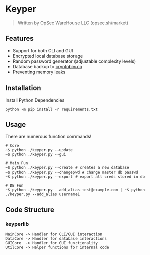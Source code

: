 # Keyper
> Written by OpSec WareHouse LLC (opsec.sh/market)

## Features
- Support for both CLI and GUI
- Encrypted local database storage
- Random password generator (adjustable complexity levels)
- Database backup to [cryptobin.co](https://cryptobin.co)
- Preventing memory leaks

## Installation
Install Python Dependencies
```
python -m pip install -r requirements.txt
```

## Usage
There are numerous function commands!
```
# Core
~$ python ./keyper.py --update
~$ python ./keyper.py --gui

# Main Fun
~$ python ./keyper.py --create # creates a new database
~$ python ./keyper.py --changepwd # change master db passwd
~$ python ./keyper.py --export # export all creds stored in db

# DB Fun
~$ python ./keyper.py --add_alias test@example.com | ~$ python ./keyper.py --add_alias username1
```

## Code Structure

### keyperlib
```
MainCore -> Handler for CLI/GUI interaction
DataCore -> Handler for database interactions
GUICore  -> Handler for GUI functionality
UtilCore -> Helper functions for internal code
```
